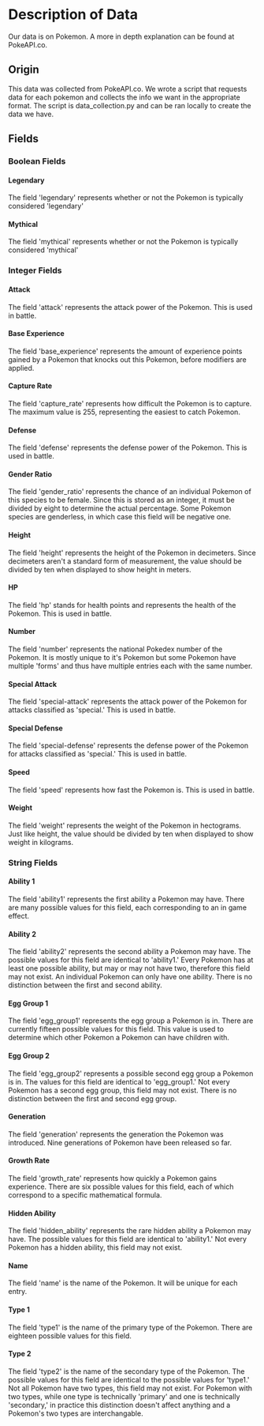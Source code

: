 # Description of Data
Our data is on Pokemon. A more in depth explanation can be found at PokeAPI.co.
## Origin
This data was collected from PokeAPI.co. We wrote a script that requests data for each pokemon and collects the info we want in the appropriate format. The script is data_collection.py and can be ran
locally to create the data we have.
## Fields
### Boolean Fields
#### Legendary
The field 'legendary' represents whether or not the Pokemon is typically considered 'legendary'
#### Mythical
The field 'mythical' represents whether or not the Pokemon is typically considered 'mythical'
### Integer Fields
#### Attack
The field 'attack' represents the attack power of the Pokemon. This is used in battle.
#### Base Experience
The field 'base_experience' represents the amount of experience points gained by a Pokemon that knocks out this Pokemon, before modifiers are applied.
#### Capture Rate
The field 'capture_rate' represents how difficult the Pokemon is to capture. The maximum value is 255, representing the easiest to catch Pokemon.
#### Defense
The field 'defense' represents the defense power of the Pokemon. This is used in battle.
#### Gender Ratio
The field 'gender_ratio' represents the chance of an individual Pokemon of this species to be female. Since this is stored as an integer, it must be divided by eight to determine the actual percentage.
Some Pokemon species are genderless, in which case this field will be negative one.
#### Height
The field 'height' represents the height of the Pokemon in decimeters. Since decimeters aren't a standard form of measurement, the value should be divided by ten when displayed to show height in meters.
#### HP
The field 'hp' stands for health points and represents the health of the Pokemon. This is used in battle.
#### Number
The field 'number' represents the national Pokedex number of the Pokemon. It is mostly unique to it's Pokemon but some Pokemon have multiple 'forms' and thus have multiple entries each with the same
number.
#### Special Attack
The field 'special-attack' represents the attack power of the Pokemon for attacks classified as 'special.' This is used in battle.
#### Special Defense
The field 'special-defense' represents the defense power of the Pokemon for attacks classified as 'special.' This is used in battle.
#### Speed
The field 'speed' represents how fast the Pokemon is. This is used in battle.
#### Weight
The field 'weight' represents the weight of the Pokemon in hectograms. Just like height, the value should be divided by ten when displayed to show weight in kilograms.
### String Fields
#### Ability 1
The field 'ability1' represents the first ability a Pokemon may have. There are many possible values for this field, each corresponding to an in game effect.
#### Ability 2
The field 'ability2' represents the second ability a Pokemon may have. The possible values for this field are identical to 'ability1.' Every Pokemon has at least one possible ability, but may or may not
have two, therefore this field may not exist. An individual Pokemon can only have one ability. There is no distinction between the first and second ability.
#### Egg Group 1
The field 'egg_group1' represents the egg group a Pokemon is in. There are currently fifteen possible values for this field. This value is used to determine which other Pokemon a Pokemon can have
children with.
#### Egg Group 2
The field 'egg_group2' represents a possible second egg group a Pokemon is in. The values for this field are identical to 'egg_group1.' Not every Pokemon has a second egg group, this field may not exist.
There is no distinction between the first and second egg group.
#### Generation
The field 'generation' represents the generation the Pokemon was introduced. Nine generations of Pokemon have been released so far.
#### Growth Rate
The field 'growth_rate' represents how quickly a Pokemon gains experience. There are six possible values for this field, each of which correspond to a specific mathematical formula.
#### Hidden Ability
The field 'hidden_ability' represents the rare hidden ability a Pokemon may have. The possible values for this field are identical to 'ability1.' Not every Pokemon has a hidden ability, this field may
not exist.
#### Name
The field 'name' is the name of the Pokemon. It will be unique for each entry.
#### Type 1
The field 'type1' is the name of the primary type of the Pokemon. There are eighteen possible values for this field.
#### Type 2
The field 'type2' is the name of the secondary type of the Pokemon. The possible values for this field are identical to the possible values for 'type1.' Not all Pokemon have two types, this field may not
exist. For Pokemon with two types, while one type is technically 'primary' and one is technically 'secondary,' in practice this distinction doesn't affect anything and a Pokemon's two types are
interchangable.
